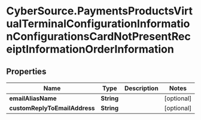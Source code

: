 # CyberSource.PaymentsProductsVirtualTerminalConfigurationInformationConfigurationsCardNotPresentReceiptInformationOrderInformation

## Properties
Name | Type | Description | Notes
------------ | ------------- | ------------- | -------------
**emailAliasName** | **String** |  | [optional] 
**customReplyToEmailAddress** | **String** |  | [optional] 


